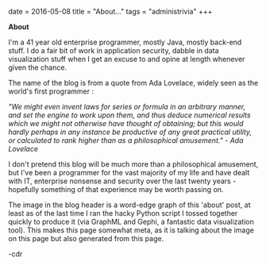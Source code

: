 date = 2016-05-08
title = "About..."
tags = "administrivia"
+++

**About**

I'm a 41 year old enterprise programmer, mostly Java, mostly back-end stuff.
I do a fair bit of work in application security, dabble in data visualization
stuff when I get an excuse to and opine at length whenever given the chance.

The name of the blog is from a quote from Ada Lovelace, widely seen as the 
world's first programmer :

*"We might even invent laws for series or formula in an arbitrary manner, 
and set the engine to work upon them, and thus deduce numerical results which 
we might not otherwise have thought of obtaining; but this would hardly 
perhaps in any instance be productive of any great practical utility, or 
calculated to rank higher than as a philosophical amusement." - Ada Lovelace*

I don't pretend this blog will be much more than a philosophical amusement,
but I've been a programmer for the vast majority of my life and have dealt
with IT, enterprise nonsense and security over the last twenty years - hopefully 
something of that experience may be worth passing on.

The image in the blog header is a word-edge graph of this 'about' post, at least
as of the last time I ran the hacky Python script I tossed together quickly to
produce it (via GraphML and Gephi, a fantastic data visualization tool).  This
makes this page somewhat meta, as it is talking about the image on this page
but also generated from this page.

-cdr
 
 